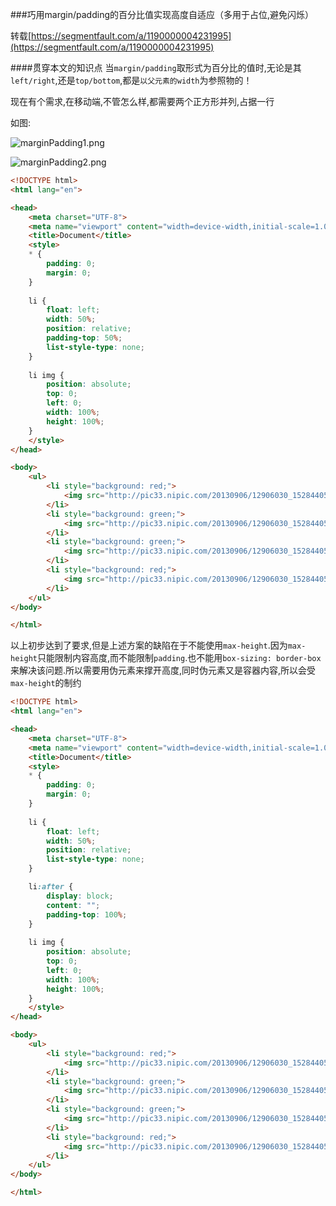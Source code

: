 ###巧用margin/padding的百分比值实现高度自适应（多用于占位,避免闪烁） 

转载[https://segmentfault.com/a/1190000004231995](https://segmentfault.com/a/1190000004231995)

####贯穿本文的知识点
当`margin/padding`取形式为百分比的值时,无论是其`left/right`,还是`top/bottom`,都是`以父元素的width`为参照物的！

现在有个需求,在移动端,不管怎么样,都需要两个正方形并列,占据一行

如图:

![marginPadding1.png](marginPadding1.png)

![marginPadding2.png](marginPadding2.png)

```html
<!DOCTYPE html>
<html lang="en">

<head>
    <meta charset="UTF-8">
    <meta name="viewport" content="width=device-width,initial-scale=1.0,maximum-scale=1.0,minimum-scale=1.0,user-scalable=no">
    <title>Document</title>
    <style>
    * {
        padding: 0;
        margin: 0;
    }
    
    li {
        float: left;
        width: 50%;
        position: relative;
        padding-top: 50%;
        list-style-type: none;
    }
    
    li img {
        position: absolute;
        top: 0;
        left: 0;
        width: 100%;
        height: 100%;
    }
    </style>
</head>

<body>
    <ul>
        <li style="background: red;">
            <img src="http://pic33.nipic.com/20130906/12906030_152844052000_2.png">
        </li>
        <li style="background: green;">
            <img src="http://pic33.nipic.com/20130906/12906030_152844052000_2.png">
        </li>
        <li style="background: green;">
            <img src="http://pic33.nipic.com/20130906/12906030_152844052000_2.png">
        </li>
        <li style="background: red;">
            <img src="http://pic33.nipic.com/20130906/12906030_152844052000_2.png">
        </li>
    </ul>
</body>

</html>

```

以上初步达到了要求,但是上述方案的缺陷在于不能使用`max-height`.因为`max-height`只能限制内容高度,而不能限制`padding`.也不能用`box-sizing: border-box`来解决该问题.所以需要用伪元素来撑开高度,同时伪元素又是容器内容,所以会受`max-height`的制约

```html
<!DOCTYPE html>
<html lang="en">

<head>
    <meta charset="UTF-8">
    <meta name="viewport" content="width=device-width,initial-scale=1.0,maximum-scale=1.0,minimum-scale=1.0,user-scalable=no">
    <title>Document</title>
    <style>
    * {
        padding: 0;
        margin: 0;
    }
    
    li {
        float: left;
        width: 50%;
        position: relative;
        list-style-type: none;
    }

    li:after {
        display: block;
        content: "";
        padding-top: 100%;
    }
    
    li img {
        position: absolute;
        top: 0;
        left: 0;
        width: 100%;
        height: 100%;
    }
    </style>
</head>

<body>
    <ul>
        <li style="background: red;">
            <img src="http://pic33.nipic.com/20130906/12906030_152844052000_2.png">
        </li>
        <li style="background: green;">
            <img src="http://pic33.nipic.com/20130906/12906030_152844052000_2.png">
        </li>
        <li style="background: green;">
            <img src="http://pic33.nipic.com/20130906/12906030_152844052000_2.png">
        </li>
        <li style="background: red;">
            <img src="http://pic33.nipic.com/20130906/12906030_152844052000_2.png">
        </li>
    </ul>
</body>

</html>
```